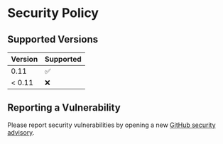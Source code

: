 # Security Policy

## Supported Versions

| Version       | Supported          |
| ------------- | ------------------ |
| 0.11          | :white_check_mark: |
| < 0.11        | :x:                |

## Reporting a Vulnerability

Please report security vulnerabilities by opening a new [GitHub security
advisory](https://github.com/skops-dev/skops/security/advisories/new).

